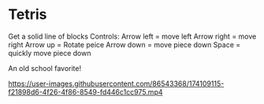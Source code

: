 # Tetris
Get a solid line of blocks 
Controls:
Arrow left = move left
Arrow right = move right
Arrow up = Rotate peice 
Arrow down = move piece down 
Space = quickly move piece down 

An old school favorite!



https://user-images.githubusercontent.com/86543368/174109115-f21898d6-4f26-4f86-8549-fd446c1cc975.mp4

